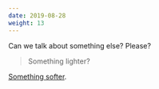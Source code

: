 ```yaml
---
date: 2019-08-28
weight: 13
---
```


Can we talk about something else? Please?

> Something lighter?

<a class="pulse" href="/furry">Something softer</a>.
